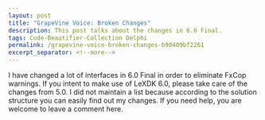 ```yaml
---
layout: post
title: "GrapeVine Voice: Broken Changes"
description: This post talks about the changes in 6.0 Final.
tags: Code-Beautifier-Collection Delphi
permalink: /grapevine-voice-broken-changes-b90409bf2261
excerpt_separator: <!--more-->
---
```

I have changed a lot of interfaces in 6.0 Final in order to eliminate FxCop warnings. If you intent to make use of LeXDK 6.0, please take care of the changes from 5.0. I did not maintain a list because according to the solution structure you can easily find out my changes. If you need help, you are welcome to leave a comment here.
<!--more-->